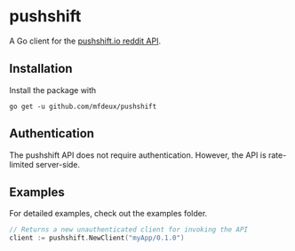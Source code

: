 # pushshift

A Go client for the [pushshift.io reddit API](https://pushshift.io/api-parameters/).

## Installation

Install the package with

`go get -u github.com/mfdeux/pushshift`

## Authentication

The pushshift API does not require authentication. However, the API is rate-limited server-side.

## Examples

For detailed examples, check out the examples folder.

```Go
// Returns a new unauthenticated client for invoking the API
client := pushshift.NewClient("myApp/0.1.0")

```
